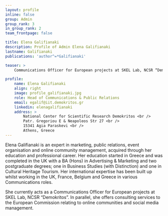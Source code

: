```yaml
---
layout: profile
inline: false
group: Admin
group_rank: 3
in_group_rank: 2
team_frontpage: false

title: Elena Galifianaki
description: Profile of Admin Elena Galifianaki
lastname: Galifianaki
publications: 'author^=*Galifianaki'

teaser: >
    Communications Officer for European projects at SKEL Lab, NCSR “Demokritos”

profile:
    name: Elena Galifianaki
    align: right
    image: profile_galifianaki.jpg
    role: Head of Communications & Public Relations
    email: egalif@iit.demokritos.gr
    linkedin: elenagalifianaki
    address: >
        National Center for Scientific Research Demokritos <br />
        Patr. Gregoriou E & Neapoleos Str 27 <br /> 
        15341 Agia Paraskevi <br />
        Athens, Greece
---
```


Elena Galifianaki is an expert in marketing, public relations, event organisation and online community management, acquired through her education and professional career. Her education started in Greece and was completed in the UK with a BA (Hons) in Advertising & Marketing and two postgraduate degrees; one in Business Studies (with Distinction) and one in Cultural Heritage Tourism. Her international expertise has been built up whilst working in the UK, France, Belgium and Greece in various Communications roles. 

She currently acts as a Communications Officer for European projects at SKEL Lab, NCSR “Demokritos”. In parallel, she offers consulting services to the European Commission relating to online communities and social media management.